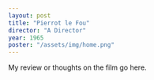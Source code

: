 ```yaml
---
layout: post
title: "Pierrot le Fou"
director: "A Director"
year: 1965
poster: "/assets/img/home.png"
---
```


My review or thoughts on the film go here.
